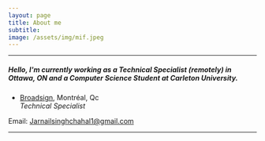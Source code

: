 ```yaml
---
layout: page
title: About me
subtitle:
image: /assets/img/mif.jpeg
---
```


----------

##### Hello, I'm currently working as a Technical Specialist (remotely) in Ottawa, ON and a Computer Science Student at Carleton University.

* [Broadsign](https://www.broadsign.com), Montréal, Qc   
  *Technical Specialist*

Email: Jarnailsinghchahal1@gmail.com

---
